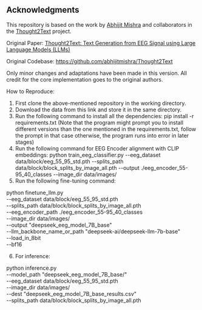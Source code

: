 ## Acknowledgments

This repository is based on the work by [Abhijit Mishra](https://github.com/abhijitmishra) and collaborators in the [Thought2Text](https://github.com/abhijitmishra/Thought2Text) project.

Original Paper: [Thought2Text: Text Generation from EEG Signal using Large Language Models (LLMs)](https://arxiv.org/pdf/2410.07507v1)

Original Codebase: https://github.com/abhijitmishra/Thought2Text

Only minor changes and adaptations have been made in this version. All credit for the core implementation goes to the original authors.


How to Reproduce:
1. First clone the above-mentioned repository in the working directory.
2. Download the data from this link and store it in the same directory.
3. Run the following command to install all the dependencies: pip install -r requirements.txt 
(Note that the program might prompt you to install different versions than the one mentioned in the requirements.txt, follow the prompt in that case otherwise, the program runs into error in later stages)
4. Run the following command for EEG Encoder alignment with CLIP embeddings: 
python train_eeg_classifier.py --eeg_dataset data/block/eeg_55_95_std.pth --splits_path data/block/block_splits_by_image_all.pth --output ./eeg_encoder_55-95_40_classes --image_dir data/images/
5. Run the following fine-tuning command: 

python finetune_llm.py \
    --eeg_dataset data/block/eeg_55_95_std.pth \
    --splits_path data/block/block_splits_by_image_all.pth \
    --eeg_encoder_path ./eeg_encoder_55-95_40_classes \
    --image_dir data/images/ \
    --output "deepseek_eeg_model_7B_base" \
    --llm_backbone_name_or_path "deepseek-ai/deepseek-llm-7b-base" \
    --load_in_8bit \
    --bf16

6. For inference:

python inference.py \
    --model_path "deepseek_eeg_model_7B_base/" \
    --eeg_dataset data/block/eeg_55_95_std.pth \
    --image_dir data/images/ \
    --dest "deepseek_eeg_model_7B_base_results.csv" \
    --splits_path data/block/block_splits_by_image_all.pth

